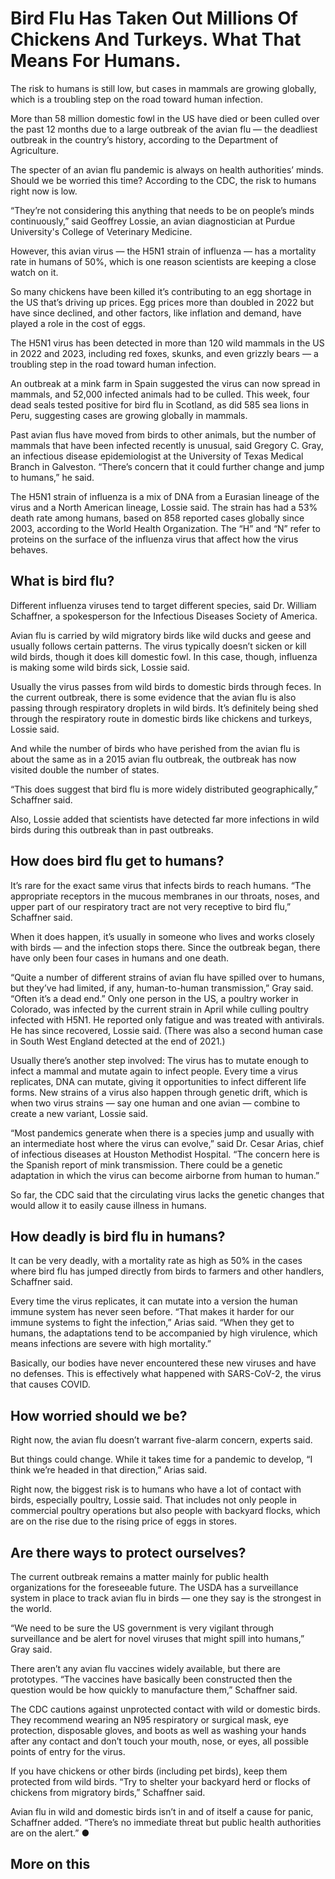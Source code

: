 # Bird Flu Has Taken Out Millions Of Chickens And Turkeys. What That Means For Humans.

The risk to humans is still low, but cases in mammals are growing globally, which is a troubling step on the road toward human infection.

More than 58 million domestic fowl in the US have died or been culled over the past 12 months due to a large outbreak of the avian flu — the deadliest outbreak in the country’s history, according to the Department of Agriculture.

The specter of an avian flu pandemic is always on health authorities’ minds. Should we be worried this time? According to the CDC, the risk to humans right now is low. 

“They’re not considering this anything that needs to be on people’s minds continuously,” said Geoffrey Lossie, an avian diagnostician at Purdue University's College of Veterinary Medicine.

However, this avian virus — the H5N1 strain of influenza — has a mortality rate in humans of 50%, which is one reason scientists are keeping a close watch on it. 

So many chickens have been killed it’s contributing to an egg shortage in the US that’s driving up prices. Egg prices more than doubled in 2022 but have since declined, and other factors, like inflation and demand, have played a role in the cost of eggs.

The H5N1 virus has been detected in more than 120 wild mammals in the US in 2022 and 2023, including red foxes, skunks, and even grizzly bears — a troubling step in the road toward human infection.

An outbreak at a mink farm in Spain suggested the virus can now spread in mammals, and 52,000 infected animals had to be culled. This week, four dead seals tested positive for bird flu in Scotland, as did 585 sea lions in Peru, suggesting cases are growing globally in mammals.

Past avian flus have moved from birds to other animals, but the number of mammals that have been infected recently is unusual, said Gregory C. Gray, an infectious disease epidemiologist at the University of Texas Medical Branch in Galveston. “There’s concern that it could further change and jump to humans,” he said.

The H5N1 strain of influenza is a mix of DNA from a Eurasian lineage of the virus and a North American lineage, Lossie said. The strain has had a 53% death rate among humans, based on 858 reported cases globally since 2003, according to the World Health Organization. The “H” and “N” refer to proteins on the surface of the influenza virus that affect how the virus behaves. 

## What is bird flu?

Different influenza viruses tend to target different species, said Dr. William Schaffner, a spokesperson for the Infectious Diseases Society of America. 

Avian flu is carried by wild migratory birds like wild ducks and geese and usually follows certain patterns. The virus typically doesn’t sicken or kill wild birds, though it does kill domestic fowl. In this case, though, influenza is making some wild birds sick, Lossie said.

Usually the virus passes from wild birds to domestic birds through feces. In the current outbreak, there is some evidence that the avian flu is also passing through respiratory droplets in wild birds. It’s definitely being shed through the respiratory route in domestic birds like chickens and turkeys, Lossie said.

And while the number of birds who have perished from the avian flu is about the same as in a 2015 avian flu outbreak, the outbreak has now visited double the number of states. 

“This does suggest that bird flu is more widely distributed geographically,” Schaffner said.

Also, Lossie added that scientists have detected far more infections in wild birds during this outbreak than in past outbreaks.

## How does bird flu get to humans?

It’s rare for the exact same virus that infects birds to reach humans. “The appropriate receptors in the mucous membranes in our throats, noses, and upper part of our respiratory tract are not very receptive to bird flu,” Schaffner said.

When it does happen, it’s usually in someone who lives and works closely with birds — and the infection stops there. Since the outbreak began, there have only been four cases in humans and one death. 

“Quite a number of different strains of avian flu have spilled over to humans, but they’ve had limited, if any, human-to-human transmission,” Gray said. “Often it’s a dead end.” Only one person in the US, a poultry worker in Colorado, was infected by the current strain in April while culling poultry infected with H5N1. He reported only fatigue and was treated with antivirals. He has since recovered, Lossie said. (There was also a second human case in South West England detected at the end of 2021.)

Usually there’s another step involved: The virus has to mutate enough to infect a mammal and mutate again to infect people. Every time a virus replicates, DNA can mutate, giving it opportunities to infect different life forms. New strains of a virus also happen through genetic drift, which is when two virus strains — say one human and one avian — combine to create a new variant, Lossie said.

“Most pandemics generate when there is a species jump and usually with an intermediate host where the virus can evolve,” said Dr. Cesar Arias, chief of infectious diseases at Houston Methodist Hospital. “The concern here is the Spanish report of mink transmission. There could be a genetic adaptation in which the virus can become airborne from human to human.”

So far, the CDC said that the circulating virus lacks the genetic changes that would allow it to easily cause illness in humans.

## How deadly is bird flu in humans?

It can be very deadly, with a mortality rate as high as 50% in the cases where bird flu has jumped directly from birds to farmers and other handlers, Schaffner said.

Every time the virus replicates, it can mutate into a version the human immune system has never seen before. “That makes it harder for our immune systems to fight the infection,” Arias said. “When they get to humans, the adaptations tend to be accompanied by high virulence, which means infections are severe with high mortality.”

Basically, our bodies have never encountered these new viruses and have no defenses. This is effectively what happened with SARS-CoV-2, the virus that causes COVID.

## How worried should we be?

Right now, the avian flu doesn’t warrant five-alarm concern, experts said.

But things could change. While it takes time for a pandemic to develop, “I think we’re headed in that direction,” Arias said.

Right now, the biggest risk is to humans who have a lot of contact with birds, especially poultry, Lossie said. That includes not only people in commercial poultry operations but also people with backyard flocks, which are on the rise due to the rising price of eggs in stores.

## Are there ways to protect ourselves?

The current outbreak remains a matter mainly for public health organizations for the foreseeable future. The USDA has a surveillance system in place to track avian flu in birds — one they say is the strongest in the world. 

“We need to be sure the US government is very vigilant through surveillance and be alert for novel viruses that might spill into humans,” Gray said.

There aren’t any avian flu vaccines widely available, but there are prototypes. “The vaccines have basically been constructed then the question would be how quickly to manufacture them,” Schaffner said.

The CDC cautions against unprotected contact with wild or domestic birds. They recommend wearing an N95 respiratory or surgical mask, eye protection, disposable gloves, and boots as well as washing your hands after any contact and don’t touch your mouth, nose, or eyes, all possible points of entry for the virus.

If you have chickens or other birds (including pet birds), keep them protected from wild birds. “Try to shelter your backyard herd or flocks of chickens from migratory birds,” Schaffner said.

Avian flu in wild and domestic birds isn’t in and of itself a cause for panic, Schaffner added. “There’s no immediate threat but public health authorities are on the alert.” ●

## More on this

